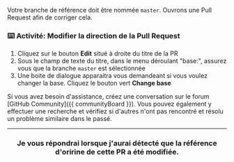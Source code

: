 Votre branche de référence doit être nommée `master`. Ouvrons une Pull Request afin de corriger cela.

### :keyboard: Activité: Modifier la direction de la Pull Request

1. Cliquez sur le bouton **Edit** situé à droite du titre de la PR
1. Sous le champ de texte du titre, dans le menu déroulant "base:", assurez vous que la branche `master` est sélectionnée
1. Une boite de dialogue apparaitra vous demandeant si vous voulez changer la base. Cliquez le bouton vert **Change base**

Si vous avez besoin d'assistance, créez une conversation sur le forum [GitHub Community]({{ communityBoard }}). Vous pouvez également y effectuer une recherche et vérifiez si d'autres n'ont pas rencontré et résolu un problème similaire dans le passé. 

<hr>
<h3 align="center">Je vous répondrai lorsque j'aurai détecté que la référence d'oririne de cette PR a été modifiée.</h3>
